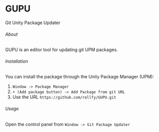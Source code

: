 # GUPU
Git Unity Package Updater
###### About
GUPU is an editor tool for updating git UPM packages.
###### Installation
You can install the package through the Unity Package Manager (UPM):

1. `Window -> Package Manager`
2. `+ (Add package button) -> Add Package from git URL`
3. Use the URL `https://github.com/rellfy/GUPU.git`
###### Usage
Open the control panel from `Window -> Git Package Updater`